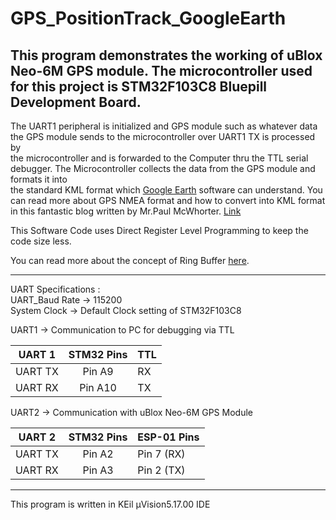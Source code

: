 # GPS_PositionTrack_GoogleEarth
This program demonstrates the working of uBlox Neo-6M GPS module. The microcontroller used for this project is STM32F103C8 Bluepill Development Board.</br>
-------------------------------------------------------------------
The UART1 peripheral is initialized and GPS module such as whatever data the GPS module sends to the microcontroller over UART1 TX is processed by </br>
the microcontroller and is forwarded to the Computer thru the TTL serial debugger. The Microcontroller collects the data from the GPS module and formats it into</br>
the standard KML format which [Google Earth](https://www.google.com/intl/en_in/earth/) software can understand.
You can read more about GPS NMEA format and how to convert into KML format in this fantastic blog written by Mr.Paul McWhorter. [Link](https://toptechboy.com/lesson-25-display-your-gps-data-as-track-on-google-earth/)

This Software Code uses Direct Register Level Programming to keep the code size less.  </br>

You can read more about the concept of Ring Buffer [here](https://en.wikipedia.org/wiki/Circular_buffer).

-------------------------------------------------------------------
UART Specifications :</br>
UART_Baud Rate -> 115200</br>
System Clock -> Default Clock setting of STM32F103C8</br>

UART1 -> Communication to PC for debugging via TTL 


| UART 1        | STM32 Pins    |    TTL     |
| ------------- |:-------------:| ---------- |
| UART TX       | Pin A9        |     RX     |
| UART RX       | Pin A10       |     TX     |

UART2 -> Communication with uBlox Neo-6M GPS Module

| UART 2        | STM32 Pins    |   ESP-01 Pins   |
| ------------- |:-------------:| ----------      |
| UART TX       | Pin A2        |   Pin 7 (RX)    |
| UART RX       | Pin A3        |   Pin 2 (TX)    |
-------------------------------------------------------------------
This program is written in KEil µVision5.17.00 IDE
